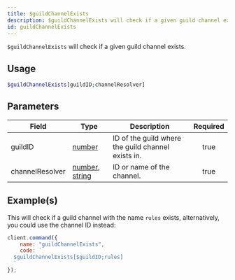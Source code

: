 ```yaml
---
title: $guildChannelExists
description: $guildChannelExists will check if a given guild channel exists.
id: guildChannelExists
---
```


`$guildChannelExists` will check if a given guild channel exists.

## Usage

```php
$guildChannelExists[guildID;channelResolver]
```

## Parameters

| Field           | Type                                                                                                                                                                                                 | Description                                        | Required |
| --------------- | ---------------------------------------------------------------------------------------------------------------------------------------------------------------------------------------------------- | -------------------------------------------------- | :------: |
| guildID         | [number](https://developer.mozilla.org/en-US/docs/Web/JavaScript/Reference/Global_Objects/Number)                                                                                                    | ID of the guild where the guild channel exists in. |   true   |
| channelResolver | [number](https://developer.mozilla.org/en-US/docs/Web/JavaScript/Reference/Global_Objects/Number), [string](https://developer.mozilla.org/en-US/docs/Web/JavaScript/Reference/Global_Objects/String) | ID or name of the channel.                         |   true   |

## Example(s)

This will check if a guild channel with the name `rules` exists, alternatively, you could use the channel ID instead:

```javascript
client.command({
    name: "guildChannelExists",
    code: `
  $guildChannelExists[$guildID;rules]
  `
});
```
